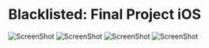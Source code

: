 # Blacklisted: Final Project iOS
![ScreenShot](https://s3.amazonaws.com/poly-screenshots.angel.co/Project/36/154891/2cd875e898575af8b52d2bb1f88f3eb8-original.jpg)
![ScreenShot](https://s3.amazonaws.com/poly-screenshots.angel.co/Project/36/154891/99a774aa389721d94c9a1801bfc7b5ee-original.jpg)
![ScreenShot](https://s3.amazonaws.com/poly-screenshots.angel.co/Project/36/154891/064e43378cba8a77fa03cb57f18aad6f-original.jpg)
![ScreenShot](https://s3.amazonaws.com/poly-screenshots.angel.co/Project/36/154891/c87ad4269673b96067d285b22609f890-original.jpg)
